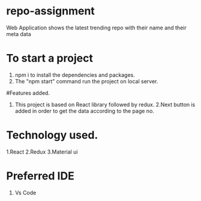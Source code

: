 # repo-assignment
Web Application shows the latest  trending repo with their name and their meta data

# To start a project 
1. npm i to install the dependencies and packages.
2. The "npm start" command run the project on local server.

#Features added.
1. This project is based on React library followed by redux.
2.Next button is added in order to get the data according to the page no.

# Technology used.
1.React
2.Redux
3.Material ui

# Preferred IDE
1. Vs Code


